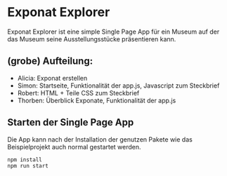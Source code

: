# Exponat Explorer

Exponat Explorer ist eine simple Single Page App für ein Museum auf
der das Museum seine Ausstellungsstücke präsentieren kann.

## (grobe) Aufteilung:

- Alicia: Exponat erstellen
- Simon: Startseite, Funktionalität der app.js, Javascript zum Steckbrief
- Robert: HTML + Teile CSS zum Steckbrief
- Thorben: Überblick Exponate, Funktionalität der app.js

## Starten der Single Page App

Die App kann nach der Installation der genutzen Pakete wie das Beispielprojekt
auch normal gestartet werden.

```
npm install
npm run start
```
